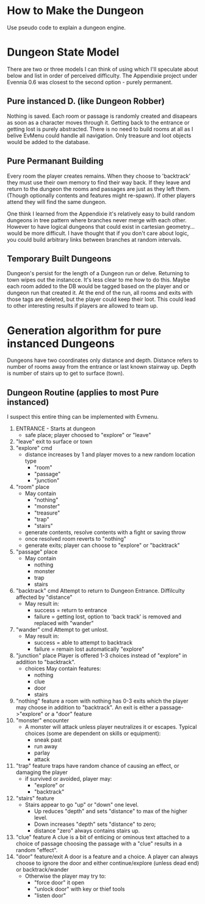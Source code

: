 # How to Make the Dungeon

Use pseudo code to explain a dungeon engine. 

# Dungeon State Model
There are two or three models I can think of using which I'll
speculate about below and list in order of perceived difficulty.
The Appendixie project under Evennia 0.6 was closest to the second
option - purely permanent. 

## Pure instanced D. (like Dungeon Robber)
Nothing is saved. Each room or passage is randomly created and disapears
as soon as a character moves through it. Getting back to the entrance or
getting lost is purely abstracted. There is no need to build rooms at all
as I belive EvMenu could handle all navigation. Only treasure and loot 
objects would be added to the database.

## Pure Permanant Building
Every room the player creates remains.  When they choose to 'backtrack' they
must use their own memory to find their way back. If they leave and return
to the dungeon the rooms and passages are just as they left them. (Though 
optionally contents and features might re-spawn).  If other players attend
they will find the same dungeon. 

One think I learned from the Appendixie it's relatively easy to build random
dungeons in tree pattern where branches never merge with each other. However 
to have logical dungeons that could exist in cartesian geometry... would be
more difficult. I have thought that if you don't care about logic, you could
build arbitrary links between branches at random intervals.

## Temporary Built Dungeons
Dungeon's persist for the length of a Dungeon run or delve. Returning to 
town wipes out the instancce. It's less clear to me how to do this. Maybe 
each room added to the DB would be tagged based on the player and or dungeon
run that created it. At the end of the run, all rooms and exits with those 
tags are deleted, but the player could keep their loot. This could lead to other
interesting results if players are allowed to team up.

# Generation algorithm for pure instanced Dungeons
Dungeons have two coordinates only distance and depth.
Distance refers to number of rooms away from the entrance or last known
stairway up. Depth is number of stairs up to get to surface (town).

## Dungeon Routine (applies to most Pure instanced)
I suspect this entire thing can be implemented with Evmenu.
1. ENTRANCE - Starts at dungeon 
    * safe place; player choosed to "explore" or "leave"
1. "leave" exit to surface or town
1. "explore" cmd 
    * distance increases by 1 and player moves to a new random location type
        - "room"
        - "passage"
        - "junction" 
1. "room" place
    * May contain
        - "nothing"
        - "monster"
        - "treasure"
        - "trap"
        - "stairs"
    * generate contents, resolve contents with a fight or saving throw
    * once resolved room reverts to "nothing"
    * generate exits; player can choose to "explore" or "backtrack"
1. "passage" place
    * May contain
        - nothing
        - monster
        - trap
        - stairs
1. "backtrack" cmd
    Attempt to return to Dungeon Entrance. Diffilculty affected by "distance"
    * May result in:
        - success = return to entrance
        - failure = getting lost, option to 'back track' is removed and 
            replaced with "wander"
1. "wander" cmd 
    Attempt to get unlost.
    * May result in:
        - success = able to attempt to backtrack
        - failure = remain lost automatically "explore"
1. "junction" place
    Player is offered 1-3 choices instead of "explore" in addition to 
    "backtrack". 
    * choices May contain features:
        - nothing
        - clue
        - door
        - stairs
1. "nothing" feature
    a room with nothing has 0-3 exits which the player may choose in addition
    to "backtrack". An exit is either a passage->"explore" or a "door" feature
1. "monster" encounter
    * A monster will attack unless player neutralizes it or escapes. Typical
    choices (some are dependent on skills or equipment):
        - sneak past
        - run away
        - parlay
        - attack
1. "trap" feature
    traps have random chance of causing an effect, or damaging the player
    * if survived or avoided, player may:
    	- "explore" or 
    	- "backtrack"
1. "stairs" feature
    * Stairs appear to go "up" or "down" one level. 
    	- Up reduces "depth" and sets "distance" to max of the higher level.
    	- Down increases "depth" sets "distance" to zero;
    	- distance "zero" always contains stairs up.
1. "clue" feature
    A clue is a bit of enticing or ominous text attached to a choice of passage
    choosing the passage with a "clue" results in a random "effect".
1. "door" feature/exit
    A door is a feature and a choice. A player can always choose to ignore the
    door and either continue/explore (unless dead end) or backtrack/wander 
    * Otherwise the player may try to:
        - "force door" it open
        - "unlock door" with key or thief tools
        - "listen door" 

